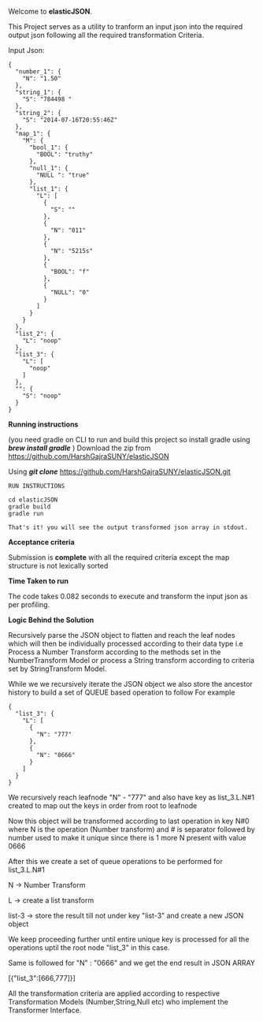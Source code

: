Welcome to **elasticJSON**.

This Project serves as a utility to tranform an input json into the required output json following all the required transformation Criteria.

Input Json:

````
{
  "number_1": {
    "N": "1.50"
  },
  "string_1": {
    "S": "784498 "
  },
  "string_2": {
    "S": "2014-07-16T20:55:46Z"
  },
  "map_1": {
    "M": {
      "bool_1": {
        "BOOL": "truthy"
      },
      "null_1": {
        "NULL ": "true"
      },
      "list_1": {
        "L": [
          {
            "S": ""
          },
          {
            "N": "011"
          },
          {
            "N": "5215s"
          },
          {
            "BOOL": "f"
          },
          {
            "NULL": "0"
          }
        ]
      }
    }
  },
  "list_2": {
    "L": "noop"
  },
  "list_3": {
    "L": [
      "noop"
    ]
  },
  "": {
    "S": "noop"
  }
}
````

**Running instructions**

(you need gradle on CLI to run and build this project so install gradle 
using
_**brew install gradle**_
)
Download the zip from https://github.com/HarshGajraSUNY/elasticJSON

Using _**git clone**_ https://github.com/HarshGajraSUNY/elasticJSON.git

````
RUN INSTRUCTIONS

cd elasticJSON
gradle build
gradle run

That's it! you will see the output transformed json array in stdout.
````

**Acceptance criteria**

Submission is **complete** with all the required criteria except the map structure is not lexically sorted


**Time Taken to run**

The code takes 0.082 seconds to execute and transform the input json as per profiling.


**Logic Behind the Solution**

Recursively parse the JSON object to flatten and reach the leaf nodes which will then be individually processed according to their
data type i.e Process a Number Transform according to the methods set in the NumberTransform Model or process a String transform according to criteria set by StringTransform Model.

While we we recursively iterate the JSON object we also store the ancestor history to build a set of QUEUE based operation to follow 
For example

````
{
  "list_3": {
    "L": [
      {
        "N": "777"
      },
      {
        "N": "0666"
      }
    ]
  }
}
````

We recursively reach leafnode "N" - "777" and also have key as list_3.L.N#1 created to map out the keys in order from root to leafnode

Now this object will be transformed according to last operation in key N#0 where N is the operation (Number transform) and # is separator followed by number used to make it unique since there is 1 more N present with value 0666

After this we create a set of queue operations to be performed for list_3.L.N#1

N -> Number Transform

L -> create a list transform

list-3 -> store the result till not under key "list-3" and create a new JSON object 

We keep proceeding further until entire unique key is processed for all the operations uptil the root node "list_3" in this case.

Same is followed for "N" : "0666" and we get the end result in JSON ARRAY


[{"list_3":[666,777]}]


All the transformation criteria are applied according to respective Transformation Models (Number,String,Null etc) who implement the Transformer Interface. 

